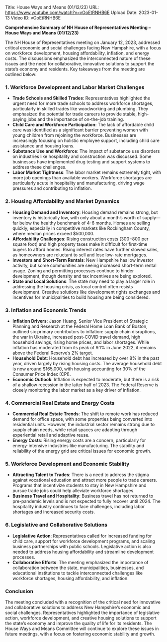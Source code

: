 Title: House Ways and Means (01/12/23)
URL: https://www.youtube.com/watch?v=vOoEtRNHB6E
Upload Date: 2023-01-13
Video ID: vOoEtRNHB6E

**Comprehensive Summary of NH House of Representatives Meeting – House Ways and Means (01/12/23)**

The NH House of Representatives meeting on January 12, 2023, addressed critical economic and social challenges facing New Hampshire, with a focus on workforce development, housing affordability, inflation, and energy costs. The discussions emphasized the interconnected nature of these issues and the need for collaborative, innovative solutions to support the state’s economy and residents. Key takeaways from the meeting are outlined below:

### **1. Workforce Development and Labor Market Challenges**
- **Trade Schools and Skilled Trades**: Representatives highlighted the urgent need for more trade schools to address workforce shortages, particularly in skilled trades like woodworking and plumbing. They emphasized the potential for trade careers to provide stable, high-paying jobs and the importance of on-the-job training.
- **Child Care and Workforce Participation**: The lack of affordable child care was identified as a significant barrier preventing women with young children from rejoining the workforce. Businesses are increasingly focusing on holistic employee support, including child care assistance and housing loans.
- **Substance Use and Workforce**: The impact of substance use disorders on industries like hospitality and construction was discussed. Some businesses have implemented drug testing and support systems to address these challenges.
- **Labor Market Tightness**: The labor market remains extremely tight, with more job openings than available workers. Workforce shortages are particularly acute in hospitality and manufacturing, driving wage pressures and contributing to inflation.

### **2. Housing Affordability and Market Dynamics**
- **Housing Demand and Inventory**: Housing demand remains strong, but inventory is historically low, with only about a month’s worth of supply—far below the healthy benchmark of 4-6 months. Homes are selling quickly, especially in competitive markets like Rockingham County, where median prices exceed $500,000.
- **Affordability Challenges**: Rising construction costs ($300-$800 per square foot) and high property taxes make it difficult for first-time buyers to afford homes. Rising interest rates have further slowed sales, as homeowners are reluctant to sell and lose low-rate mortgages.
- **Investors and Short-Term Rentals**: New Hampshire has low investor activity, but some communities are seeing increased short-term rental usage. Zoning and permitting processes continue to hinder development, though density and tax incentives are being explored.
- **State and Local Solutions**: The state may need to play a larger role in addressing the housing crisis, as local control often resists development. Creative solutions like development rights exchanges and incentives for municipalities to build housing are being considered.

### **3. Inflation and Economic Trends**
- **Inflation Drivers**: Jason Huang, Senior Vice President of Strategic Planning and Research at the Federal Home Loan Bank of Boston, outlined six primary contributors to inflation: supply chain disruptions, the war in Ukraine, increased post-COVID travel demand, high household savings, rising home prices, and labor shortages. While inflation has moderated from its peak of 9.1% in June 2022, it remains above the Federal Reserve’s 2% target.
- **Household Debt**: Household debt has increased by over 8% in the past year, driven largely by rising housing costs. The average household debt is now around $165,000, with housing accounting for 30% of the Consumer Price Index (CPI).
- **Economic Outlook**: Inflation is expected to moderate, but there is a risk of a shallow recession in the latter half of 2023. The Federal Reserve is closely monitoring the labor market as a key driver of inflation.

### **4. Commercial Real Estate and Energy Costs**
- **Commercial Real Estate Trends**: The shift to remote work has reduced demand for office space, with some properties being converted into residential units. However, the industrial sector remains strong due to supply chain needs, while retail spaces are adapting through experiential retail and adaptive reuse.
- **Energy Costs**: Rising energy costs are a concern, particularly for energy-intensive industries like manufacturing. The stability and reliability of the energy grid are critical issues for economic growth.

### **5. Workforce Development and Economic Stability**
- **Attracting Talent to Trades**: There is a need to address the stigma against vocational education and attract more people to trade careers. Programs that incentivize students to stay in New Hampshire and pursue trade jobs could help alleviate workforce shortages.
- **Business Travel and Hospitality**: Business travel has not returned to pre-pandemic levels and is not expected to fully recover until 2024. The hospitality industry continues to face challenges, including labor shortages and increased security costs.

### **6. Legislative and Collaborative Solutions**
- **Legislative Action**: Representatives called for increased funding for child care, support for workforce development programs, and scaling business partnerships with public schools. Legislative action is also needed to address housing affordability and streamline development processes.
- **Collaborative Efforts**: The meeting emphasized the importance of collaboration between the state, municipalities, businesses, and educational institutions to tackle interconnected challenges like workforce shortages, housing affordability, and inflation.

### **Conclusion**
The meeting concluded with a recognition of the critical need for innovative and collaborative solutions to address New Hampshire’s economic and social challenges. Representatives highlighted the importance of legislative action, workforce development, and creative housing solutions to support the state’s economy and improve the quality of life for its residents. The House Ways and Means Committee will continue to explore these issues in future meetings, with a focus on fostering economic stability and growth.
